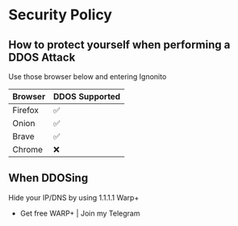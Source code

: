 # Security Policy

## How to protect yourself when performing a DDOS Attack

Use those browser below and entering Ignonito

|   Browser   | DDOS Supported     |
|   -------   | ------------------ |
|   Firefox   | :white_check_mark: |
|   Onion     | :white_check_mark: |
|   Brave     | :white_check_mark: |
|   Chrome    | :x:                |

## When DDOSing

Hide your IP/DNS by using 1.1.1.1 Warp+
 - Get free WARP+ | Join my Telegram
